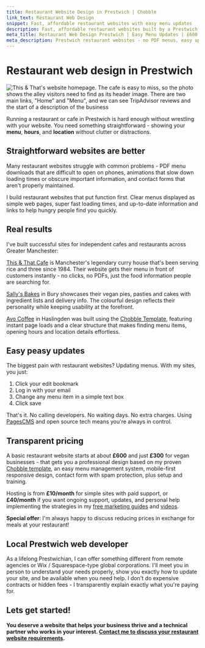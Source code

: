 ```yaml
---
title: Restaurant Website Design in Prestwich | Chobble
link_text: Restaurant Web Design
snippet: Fast, affordable restaurant websites with easy menu updates
description: Fast, affordable restaurant websites built by a Prestwich local. Easy menu updates, no PDFs, mobile-friendly. From £600. Will work for food!
meta_title: Restaurant Web Design Prestwich | Easy Menu Updates | £600
meta_description: Prestwich restaurant websites - no PDF menus, easy updates, fast loading - £600 (£300 for vegan places) - will work for food - local developer
---
```


# Restaurant web design in Prestwich

![This & That's website homepage. The cafe is easy to miss, so the photo shows the alley visitors need to find as its header image. There are two main links, "Home" and "Menu", and we can see TripAdvisor reviews and the start of a description of the business](/assets/examples/this-and-that.png)

Running a restaurant or cafe in Prestwich is hard enough without wrestling with your website. You need something straightforward - showing your **menu**, **hours**, and **location** without clutter or distractions.

## Straightforward websites are better

Many restaurant websites struggle with common problems - PDF menu downloads that are difficult to open on phones, animations that slow down loading times or obscure important information, and contact forms that aren't properly maintained.

I build restaurant websites that put function first. Clear menus displayed as simple web pages, super fast loading times, and up-to-date information and links to help hungry people find you quickly.

## Real results

I've built successful sites for independent cafes and restaurants across Greater Manchester:

[This & That Cafe](/examples/this-and-that/) is Manchester's legendary curry house that's been serving rice and three since 1984. Their website gets their menu in front of customers instantly - no clicks, no PDFs, just the food information people are searching for.

[Sally's Bakes](/examples/sallys-bakes/) in Bury showcases their vegan pies, pasties and cakes with ingredient lists and delivery info. The colourful design reflects their personality while keeping usability at the forefront.

[Avo Coffee](/examples/avo-coffee/) in Haslingden was built using the [Chobble Template](/services/chobble-template/), featuring instant page loads and a clear structure that makes finding menu items, opening hours and location details effortless.

## Easy peasy updates

The biggest pain with restaurant websites? Updating menus. With my sites, you just:

1. Click your edit bookmark
2. Log in with your email
3. Change any menu item in a simple text box
4. Click save

That's it. No calling developers. No waiting days. No extra charges. Using [PagesCMS](https://pagescms.org) and open source tech means you're always in control.

## Transparent pricing

A basic restaurant website starts at about **£600** and just **£300** for vegan businesses - that gets you a professional design based on my proven [Chobble template](/services/chobble-template/), an easy menu management system, mobile-first responsive design, contact form with spam protection, plus setup and training.

Hosting is from **£10/month** for simple sites with paid support, or **£40/month** if you want ongoing support, updates, and personal help implementing the strategies in my [free marketing guides](/guides/) and [videos](/videos/).

**Special offer**: I'm always happy to discuss reducing prices in exchange for meals at your restaurant!

## Local Prestwich web developer

As a lifelong Prestwichian, I can offer something different from remote agencies or Wix / Squarespace-type global corporations. I'll meet you in person to understand your needs properly, show you exactly how to update your site, and be available when you need help. I don't do expensive contracts or hidden fees - I transparently explain exactly what you're paying for.

## Lets get started!

**You deserve a website that helps your business thrive and a technical partner who works in your interest. [Contact me to discuss your restaurant website requirements](/contact/).**

